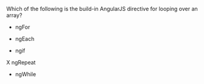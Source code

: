 Which of the following is the build-in AngularJS directive for looping over an array?

- ngFor

- ngEach

- ngif

X ngRepeat

- ngWhile